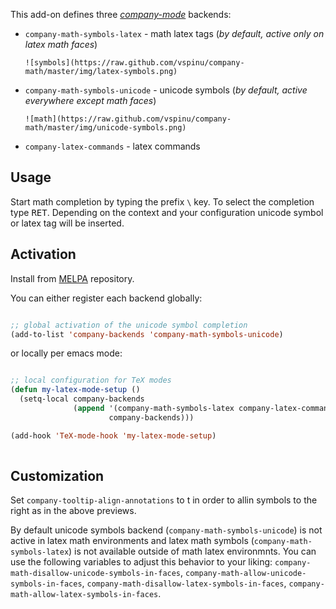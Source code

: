 This add-on defines three *[company-mode](http://company-mode.github.io/)* backends:

* `company-math-symbols-latex`	- math latex tags (_by default, active only on latex math faces_)

      ![symbols](https://raw.github.com/vspinu/company-math/master/img/latex-symbols.png)

* `company-math-symbols-unicode`	- unicode symbols (_by default, active everywhere except math faces_)

      ![math](https://raw.github.com/vspinu/company-math/master/img/unicode-symbols.png)

* `company-latex-commands` 		- latex commands 

## Usage ##

Start math completion by typing the prefix <kbd>`\`</kbd> key. To select the
completion type <kbd>RET</kbd>. Depending on the context and your configuration
unicode symbol or latex tag will be inserted.

## Activation ##

Install from [MELPA](http://melpa.milkbox.net/) repository.

You can either register each backend globally:


```lisp

;; global activation of the unicode symbol completion 
(add-to-list 'company-backends 'company-math-symbols-unicode)


```

or locally per emacs mode:


```lisp

;; local configuration for TeX modes
(defun my-latex-mode-setup ()
  (setq-local company-backends
              (append '(company-math-symbols-latex company-latex-commands)
                      company-backends)))

(add-hook 'TeX-mode-hook 'my-latex-mode-setup)
 
```

## Customization ##

Set `company-tooltip-align-annotations` to t in order to allin symbols to the
right as in the above previews.

By default unicode symbols backend (`company-math-symbols-unicode`) is not
active in latex math environments and latex math symbols
(`company-math-symbols-latex`) is not available outside of math latex
environmnts. You can use the following variables to adjust this behavior to your
liking: `company-math-disallow-unicode-symbols-in-faces`,
`company-math-allow-unicode-symbols-in-faces`,
`company-math-disallow-latex-symbols-in-faces`,
`company-math-allow-latex-symbols-in-faces`.
 
